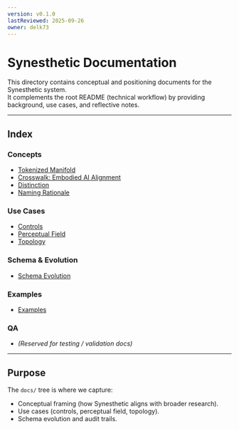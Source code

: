 ```yaml
---
version: v0.1.0
lastReviewed: 2025-09-26
owner: delk73
---
```


# Synesthetic Documentation

This directory contains conceptual and positioning documents for the Synesthetic system.  
It complements the root README (technical workflow) by providing background, use cases, and reflective notes.

---

## Index

### Concepts


- [Tokenized Manifold](docs/concepts/tokenized_manifold.md)
- [Crosswalk: Embodied AI Alignment](concepts/crosswalk_embodied_ai.md)
- [Distinction](concepts/distinction.md)  
- [Naming Rationale](concepts/naming.md)  

### Use Cases
- [Controls](use_cases/controls.md)  
- [Perceptual Field](use_cases/perceptual_field.md)  
- [Topology](use_cases/topology.md)  

### Schema & Evolution
- [Schema Evolution](schema_evolution.md)  

### Examples
- [Examples](../examples/README.md)


### QA
- *(Reserved for testing / validation docs)*


---

## Purpose

The `docs/` tree is where we capture:  
- Conceptual framing (how Synesthetic aligns with broader research).  
- Use cases (controls, perceptual field, topology).  
- Schema evolution and audit trails.
